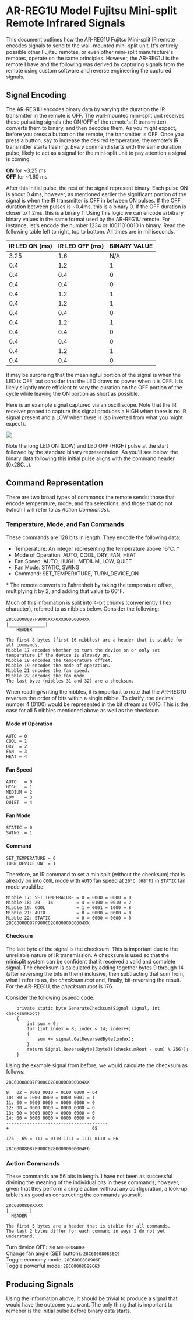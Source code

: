 # AR-REG1U Model Fujitsu Mini-split Remote Infrared Signals

This document outlines how the AR-REG1U Fujitsu Mini-split IR remote encodes signals to send to the wall-mounted mini-split unit. It's entirely possible other Fujitsu remotes, or even other mini-split manufacture's remotes, operate on the same principles. However, the AR-REG1U is the remote I have and the following was derived by capturing signals from the remote using custom software and reverse engineering the captured signals.

## Signal Encoding

The AR-REG1U encodes binary data by varying the duration the IR transmitter in the remote is OFF. The wall-mounted mini-split unit receives these pulsating signals (the ON/OFF of the remote's IR transmitter), converts them to binary, and then decodes them. As you might expect, before you press a button on the remote, the transmitter is OFF. Once you press a button, say to increase the desired temperature, the remote's IR transmitter starts flashing. _Every_ command starts with the same duration pulse, likely to act as a signal for the mini-split unit to pay attention a signal is coming:

**ON** for ~3.25 ms  
**OFF** for ~1.60 ms  

After this initial pulse, the rest of the signal represent binary. Each pulse ON is about 0.4ms, however, as mentioned earlier the significant portion of the signal is when the IR transmitter is OFF in between ON pulses. If the OFF duration between pulses is ~0.4ms, this is a binary 0. If the OFF duration is closer to 1.2ms, this is a binary 1. Using this logic we can encode arbitrary binary values in the same format used by the AR-REG1U remote. For instance, let's encode the number 1234 or 10011010010 in binary. Read the following table left to right, top to bottom. All times are in milliseconds.

| IR LED ON (ms) | IR LED OFF (ms) | BINARY VALUE |
|--|--|-- |
| 3.25 | 1.6 | N/A |
| 0.4 | 1.2 | 1 |
| 0.4 | 0.4 | 0 |
| 0.4 | 0.4 | 0 |
| 0.4 | 1.2 | 1 |
| 0.4 | 1.2 | 1 |
| 0.4 | 0.4 | 0 |
| 0.4 | 1.2 | 1 |
| 0.4 | 0.4 | 0 |
| 0.4 | 0.4 | 0 |
| 0.4 | 1.2 | 1 |
| 0.4 | 0.4 | 0 |

It may be surprising that the meaningful portion of the signal is when the LED is OFF, but consider that the LED draws no power when it is OFF. It is likely slightly more efficient to vary the duration on the OFF portion of the cycle while leaving the ON portion as short as possible.

Here is an example signal captured via an oscilliscope. Note that the IR receiver proped to capture this signal produces a HIGH when there is no IR signal present and a LOW when there is (so inverted from what you might expect).

![](waveform.png?raw=true)

Note the long LED ON (LOW) and LED OFF (HIGH) pulse at the start followed by the standard binary representation. As you'll see below, the binary data following this initial pulse aligns with the command header (0x28C...).

## Command Representation
There are two broad types of commands the remote sends: those that encode temperature, mode, and fan selections, and those that do not (which I will refer to as _Action Commands_).

### Temperature, Mode, and Fan Commands
These commands are 128 bits in length. They encode the following data:

 - Temperature: An integer representing the temperature above 16°C. *
 - Mode of Operation: AUTO, COOL, DRY, FAN, HEAT
 - Fan Speed: AUTO, HUGH, MEDIUM, LOW, QUIET
 - Fan Mode: STATIC, SWING
 - Command: SET_TEMPERATURE, TURN_DEVICE_ON

\* The remote converts to Fahrenheit by taking the temperature offset, multiplying it by 2, and adding that value to 60°F.

Much of this information is split into 4-bit chunks (conveniently 1 hex character), referred to as nibbles below. Consider the following:
```
28C60008087F900CXXX0XX00000004XX
|______________|
    HEADER
    
The first 8 bytes (first 16 nibbles) are a header that is stable for all commands.
Nibble 17 encodes whether to turn the device on or only set temperature if the device is already on.
Nibble 18 encodes the temperature offset.
Nibble 19 encodes the mode of operation.
Nibble 21 encodes the fan speed.
Nibble 22 encodes the fan mode.
The last byte (nibbles 31 and 32) are a checksum.
```
When reading/writing the nibbles, it is important to note that the AR-REG1U reverses the order of bits within a single nibble. To clarify, the decimal number 4 (0100) would be represented in the bit stream as 0010. This is the case for all 5 nibbles mentioned above as well as the checksum.

#### Mode of Operation
```
AUTO = 0
COOL = 1
DRY  = 2
FAN  = 3
HEAT = 4
```

#### Fan Speed
```
AUTO   = 0
HIGH   = 1
MEDIUM = 2
LOW    = 3
QUIET  = 4
```

#### Fan Mode
```
STATIC = 0
SWING  = 1
```

#### Command
```
SET_TEMPERATURE = 0
TURN_DEVICE_ON  = 1
```

Therefore, an IR command to set a minisplit (without the checksum) that is already on into `COOL` mode with `AUTO` fan speed at `20°C (68°F)` in `STATIC` fan mode would be:
```
Nibble 17: SET_TEMPERATURE = 0 = 0000 = 0000 = 0
Nibble 18: 20 - 16         = 4 = 0100 = 0010 = 2
Nibble 19: COOL            = 1 = 0001 = 1000 = 8
Nibble 21: AUTO            = 0 = 0000 = 0000 = 0
Nibble 22: STATIC          = 0 = 0000 = 0000 = 0
28C60008087F900C02800000000004XX
```

#### Checksum
The last byte of the signal is the checksum. This is important due to the unreliable nature of IR transmission. A checksum is used so that the minisplit system can be confident that it received a valid and complete signal. The checksum is calculated by adding together bytes 9 through 14 (after reversing the bits in them) inclusive, then subtracting that sum from, what I refer to as, the _checksum root_ and, finally, bit-reversing the result. For the AR-REG1U, the _checksum root_ is 176.

Consider the following psuedo code:
```
    private static byte GenerateChecksum(Signal signal, int checksumRoot)
    {
        int sum = 0;
        for (int index = 8; index < 14; index++)
        {
            sum += signal.GetReversedByte(index);
        }
        return Signal.ReverseByte((byte)((checksumRoot - sum) % 256));
    }
```

Using the example signal from before, we would calculate the checksum as follows:
```
28C60008087F900C02800000000004XX

9:  02 = 0000 0010 = 0100 0000 = 64
10: 80 = 1000 0000 = 0000 0001 = 1
11: 00 = 0000 0000 = 0000 0000 = 0
12: 00 = 0000 0000 = 0000 0000 = 0
13: 00 = 0000 0000 = 0000 0000 = 0
14: 00 = 0000 0000 = 0000 0000 = 0
---------------------------------------
+                                65

176 - 65 = 111 = 0110 1111 = 1111 0110 = F6

28C60008087F900C02800000000004F6
```

### Action Commands
These commands are 56 bits in length. I have not been as successful divining the meaning of the individual bits in these commands; however, given that they perform a single action without any configuration, a look-up table is as good as constructing the commands yourself.

```
28C6000808XXXX
|________|
  HEADER
  
The first 5 bytes are a header that is stable for all commands.
The last 2 bytes differ for each command in ways I do not yet understand.
```

Turn device OFF: `28C600080840BF`  
Change fan angle (SET button): `28C600080836C9`  
Toggle economy mode: `28C6000808906F`  
Toggle powerful mode: `28C60008089C63`

## Producing Signals

Using the information above, it should be trivial to produce a signal that would have the outcome you want. The only thing that is important to remeber is the initial pulse before binary data starts.
